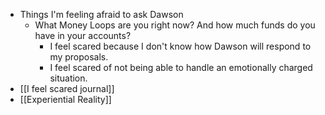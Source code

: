 - Things I'm feeling afraid to ask Dawson
	- What Money Loops are you right now? And how much funds do you have in your accounts?
		- I feel scared because I don't know how Dawson will respond to my proposals.
		- I feel scared of not being able to handle an emotionally charged situation.
- [[I feel scared journal]]
- [[Experiential Reality]]